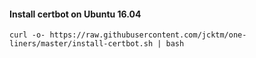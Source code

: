 #### Install certbot on Ubuntu 16.04

```
curl -o- https://raw.githubusercontent.com/jcktm/one-liners/master/install-certbot.sh | bash
```
